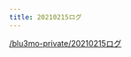 ```yaml
---
title: 20210215ログ
---
```


[/blu3mo-private/20210215ログ](https://scrapbox.io/blu3mo-private/20210215ログ)
